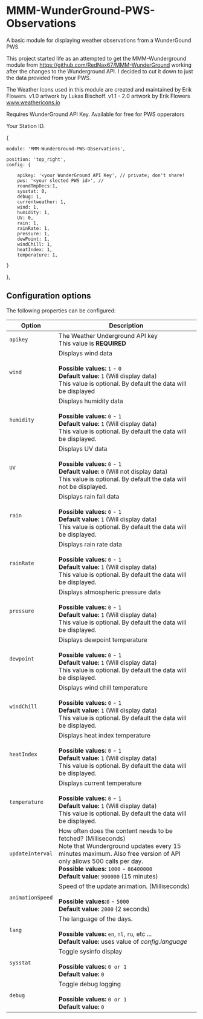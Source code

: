 # MMM-WunderGround-PWS-Observations

A basic module for displaying weather observations from a WunderGound PWS

This project started life as an attempted to get the MMM-Wunderground module from https://github.com/RedNax67/MMM-WunderGround working after the changes to the Wunderground API. I decided to cut it down to just the data provided from your PWS.   

The Weather Icons used in this module are created and maintained by Erik Flowers. v1.0 artwork by Lukas Bischoff. v1.1 - 2.0 artwork by Erik Flowers www.weathericons.io


Requires WunderGround API Key. Available for free for PWS opperators

Your Station ID.

{

    module: 'MMM-WunderGround-PWS-Observations',
    
    position: 'top_right',
    config: {
    
        apikey: '<your WunderGround API Key', // private; don't share!
        pws: '<your slected PWS id>', //
        roundTmpDecs:1,
        sysstat: 0,
        debug: 1,
        currentweather: 1,
        wind: 1,
        humidity: 1,
        UV: 0,
        rain: 1,
        rainRate: 1,
        pressure: 1,
        dewPoint: 1,
        windChill: 1,
        heatIndex: 1,
        temperature: 1,

    }
},

## Configuration options

The following properties can be configured:


<table width="100%">
	<thead>
		<tr>
			<th>Option</th>
			<th width="100%">Description</th>
		</tr>
	</thead>
	<tbody>
		<tr>
			<td><code>apikey</code></td>
			<td>The Weather Underground API key
				<br> This value is <b>REQUIRED</b>
			</td>
        </tr>
		<tr>
			<td><code>wind</code></td>
			<td>Displays wind data<br>
				<br><b>Possible values:</b> <code>1</code> - <code>0</code>
				<br><b>Default value:</b> <code>1</code> (Will display data)
				<br>This value is optional. By default the data will be displayed
			</td>
		</tr>
		<tr>
			<td><code>humidity</code></td>
			<td>Displays humidity data<br>
				<br><b>Possible values:</b> <code>0</code> - <code>1</code>
				<br><b>Default value:</b> <code>1</code> (Will display data)
				<br>This value is optional. By default the data will be displayed.
			</td>
		</tr>
		<tr>
			<td><code>UV</code></td>
			<td>Displays UV data<br>
				<br><b>Possible values:</b> <code>0</code> - <code>1</code>
				<br><b>Default value:</b> <code>0</code> (Will not display data)
				<br>This value is optional. By default the data will not be displayed.
			</td>
		</tr>
		<tr>
			<td><code>rain</code></td>
			<td>Displays rain fall data<br>
				<br><b>Possible values:</b> <code>0</code> - <code>1</code>
				<br><b>Default value:</b> <code>1</code> (Will display data)
				<br>This value is optional. By default the data will be displayed.
			</td>
		</tr>
		<tr>
			<td><code>rainRate</code></td>
			<td>Displays rain rate data<br>
				<br><b>Possible values:</b> <code>0</code> - <code>1</code>
				<br><b>Default value:</b> <code>1</code> (Will display data)
				<br>This value is optional. By default the data will be displayed.
			</td>
		</tr>
		<tr>
			<td><code>pressure</code></td>
			<td>Displays atmospheric pressure data<br>
				<br><b>Possible values:</b> <code>0</code> - <code>1</code>
				<br><b>Default value:</b> <code>1</code> (Will display data)
				<br>This value is optional. By default the data will be displayed.
			</td>
		</tr>
		<tr>
			<td><code>dewpoint</code></td>
			<td>Displays dewpoint temperature<br>
				<br><b>Possible values:</b> <code>0</code> - <code>1</code>
				<br><b>Default value:</b> <code>1</code> (Will display data)
				<br>This value is optional. By default the data will be displayed.
			</td>
		</tr>
		<tr>
			<td><code>windChill</code></td>
			<td>Displays wind chill temperature<br>
				<br><b>Possible values:</b> <code>0</code> - <code>1</code>
				<br><b>Default value:</b> <code>1</code> (Will display data)
				<br>This value is optional. By default the data will be displayed.
			</td>
		</tr>
		<tr>
			<td><code>heatIndex</code></td>
			<td>Displays heat index temperature<br>
				<br><b>Possible values:</b> <code>0</code> - <code>1</code>
				<br><b>Default value:</b> <code>1</code> (Will display data)
				<br>This value is optional. By default the data will be displayed.
			</td>
		</tr>
		<tr>
			<td><code>temperature</code></td>
			<td>Displays current temperature<br>
				<br><b>Possible values:</b> <code>0</code> - <code>1</code>
				<br><b>Default value:</b> <code>1</code> (Will display data)
				<br>This value is optional. By default the data will be displayed.
			</td>
		</tr>
		<tr>
			<td><code>updateInterval</code></td>
			<td>How often does the content needs to be fetched? (Milliseconds)
				<br>Note that Wunderground updates every 15 minutes maximum. Also free version of API only allows 500 calls per day.
				<br><b>Possible values:</b> <code>1000</code> - <code>86400000</code>
				<br><b>Default value:</b> <code>900000</code> (15 minutes)
			</td>
		</tr>
		<tr>
			<td><code>animationSpeed</code></td>
			<td>Speed of the update animation. (Milliseconds)<br>
				<br><b>Possible values:</b><code>0</code> - <code>5000</code>
				<br><b>Default value:</b> <code>2000</code> (2 seconds)
			</td>
		</tr>
		<tr>
			<td><code>lang</code></td>
			<td>The language of the days.<br>
				<br><b>Possible values:</b> <code>en</code>, <code>nl</code>, <code>ru</code>, etc ...
				<br><b>Default value:</b> uses value of <i>config.language</i>
			</td>
		</tr>
		<tr>
			<td><code>sysstat</code></td>
			<td>Toggle sysinfo display<br>
				<br><b>Possible values:</b> <code>0 or 1</code>
				<br><b>Default value:</b>  <code>0</code>
			</td>
		</tr>
		<tr>
			<td><code>debug</code></td>
			<td>Toggle debug logging<br>
				<br><b>Possible values:</b> <code>0 or 1</code>
				<br><b>Default value:</b>  <code>0</code>
			</td>
		</tr>
	</tbody>
</table>
